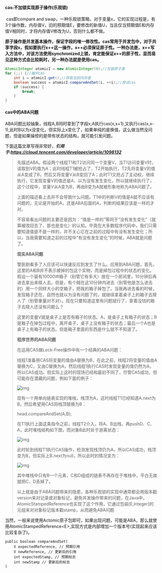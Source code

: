 #### cas:不加锁实现原子操作(乐观锁)

​    cas即compare and swap，一种乐观锁策略，对于变量x，它的实现过程是，有3个操作数，内存值V，旧的预期值E，要修改的新值U，当且仅当预期值E和内存值V相同时，才将内存值V修改为U，否则什么都不做。

​    **原子操作是并发基本操作，保证字段的唯一修改性。cas常用于并发包中，对于共享字段x，假如要执行x++这一操作，x++必须保证原子性。一种办法是，x++写入方法中，对该方法使用synchronized上锁，肯定能保证x++的原子性，显而易见这种方式会比较耗时，另一种办法就是使用cas。**

```java
AtomicInteger atomicI = new AtomicInteger(0);//包装原子类
for (;;) {//循环CAS
    int i = atomicI.get();//获取当前内存值
    boolean success = atomicI.compareAndSet(i, ++i);//尝试cas
    if (success) {
        break;
    }
}
```

#### cas中的ABA问题

​    ABA问题比较抽象，线程A,B同时拿到了字段x,A执行cas(x,x+1),又执行cas(x,x-1),此时B以为x没变化，但实际上x变化了，如果单纯的是换值，这么做当然没问题，但是如果操控的是带有状态的结构，就可能引发问题。

下面这篇文章写得非常好，***引用于:https://cloud.tencent.com/developer/article/1098132***

> ​    先描述ABA。假设两个线程T1和T2访问同一个变量V，当T1访问变量V时，读取到V的值为A；此时线程T1被抢占了，T2开始执行，T2先将变量V的值从A变成了B，然后又将变量V从B变回了A；此时T1又抢占了主动权，继续执行，它发现变量V的值还是A，以为没有发生变化，所以就继续执行了。这个过程中，变量V从A变为B，再由B变为A就被形象地称为ABA问题了。
>
> ​    上面的描述看上去并不会导致什么问题。T1中的判断V的值是A就不应该有问题的，无论是开始的A，还是ABA后面的A，判断的结果应该是一样的才对。
>
> ​    不容易看出问题的主要还是因为：“值是一样的”等同于“没有发生变化”（就算被改回去了，那也是变化）的认知。毕竟在大多数程序代码中，我们只需要知道值是不是一样的，并不关心它在之前的过程中有没有发生变化；所以，当我需要知道之前的过程中“有没有发生变化”的时候，ABA就是问题了。
>
> **现实ABA问题**
>
> ​     警匪剧看多了人应该可以快速反应到发生了什么。应用到ABA问题，首先，这里的A和B并不表示被掉的包这个实物，而是掉包过程中的状态的变化。假设一个装有10000W箱子（别管它有多大）放在一个房间里，10分钟后再进去拿出来赎人去。但是，有个贼在这10分钟内进去（别管他是怎么进去的）用一个同样大小的空箱子，把我的箱子掉包了。当我再进去看的时候，发现箱子还在，自然也就以为没有问题了的，就继续拿着桌子上的箱子去赎人了（别管重量对不对）。现在只要知道这里有问题就行了，拿着没钱的箱子去赎人还没有问题么？
>
> ​    这里的变量V就是桌子上是否有箱子的状态。A，是桌子上有箱子的状态；B是箱子在掉包过程中，离开桌子，桌子上没有箱子的状态；最后一个A也是桌子上有箱子的状态。但是箱子里面的东西是什么就不不知道了。
>
> **程序世界的ABA问题**
>
> 在运用CAS做Lock-Free操作中有一个经典的ABA问题：
>
> ​     线程1准备用CAS将变量的值由A替换为B，在此之前，线程2将变量的值由A替换为C，又由C替换为A，然后线程1执行CAS时发现变量的值仍然为A，所以CAS成功。但实际上这时的现场已经和最初不同了，尽管CAS成功，但可能存在潜藏的问题，例如下面的例子：
>
> ![img](https://imgconvert.csdnimg.cn/aHR0cHM6Ly9hc2sucWNsb3VkaW1nLmNvbS9odHRwLXNhdmUveWVoZS0xNDM0MTc2L2Z4ZDJwdnc2MXkucG5nP2ltYWdlVmlldzIvMi93LzE2MjA?x-oss-process=image/format,png)![点击并拖拽以移动](data:image/gif;base64,R0lGODlhAQABAPABAP///wAAACH5BAEKAAAALAAAAAABAAEAAAICRAEAOw==)
>
> 现有一个用单向链表实现的堆栈，栈顶为A，这时线程T1已经知道A.next为B，然后希望用CAS将栈顶替换为B：
>
> head.compareAndSet(A,B);
>
> 在T1执行上面这条指令之前，线程T2介入，将A、B出栈，再pushD、C、A，此时堆栈结构如下图，而对象B此时处于游离状态：
>
> ![img](https://imgconvert.csdnimg.cn/aHR0cHM6Ly9hc2sucWNsb3VkaW1nLmNvbS9odHRwLXNhdmUveWVoZS0xNDM0MTc2L3I0ZzlnaGU0amYucG5nP2ltYWdlVmlldzIvMi93LzE2MjA?x-oss-process=image/format,png)![点击并拖拽以移动](data:image/gif;base64,R0lGODlhAQABAPABAP///wAAACH5BAEKAAAALAAAAAABAAEAAAICRAEAOw==)
>
> 此时轮到线程T1执行CAS操作，检测发现栈顶仍为A，所以CAS成功，栈顶变为B，但实际上B.next为null，所以此时的情况变为：
>
> ![img](https://imgconvert.csdnimg.cn/aHR0cHM6Ly9hc2sucWNsb3VkaW1nLmNvbS9odHRwLXNhdmUveWVoZS0xNDM0MTc2L2NmM3hhdG92M3gucG5nP2ltYWdlVmlldzIvMi93LzE2MjA?x-oss-process=image/format,png)![点击并拖拽以移动](data:image/gif;base64,R0lGODlhAQABAPABAP///wAAACH5BAEKAAAALAAAAAABAAEAAAICRAEAOw==)
>
> 其中堆栈中只有B一个元素，C和D组成的链表不再存在于堆栈中，平白无故就把C、D丢掉了。
>
> 以上就是由于ABA问题带来的隐患，各种乐观锁的实现中通常都会用版本戳version来对记录或对象标记，避免并发操作带来的问题，在Java中，AtomicStampedReference<E>也实现了这个作用，它通过包装[E,Integer]的元组来对对象标记版本戳stamp，从而避免ABA问题

​    当然，一般来说使用Actomic原子包即可，如果出现问题，可能是ABA，那么就使用AtomicStampedReference<E\>,实现方式是内部增加一个版本号(实现起来应该比较复杂了)。

```
public boolean compareAndSet(
    V expectedReference, // 预期引用
    V newReference, // 更新后的引用
    int expectedStamp, // 预期标志
    int newStamp // 更新后的标志
)
```

### 